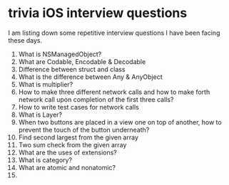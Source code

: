 # trivia iOS interview questions
I am listing down some repetitive interview questions I have been facing these days.

1. What is NSManagedObject?
2. What are Codable, Encodable & Decodable
3. Difference between struct and class
4. What is the difference between Any & AnyObject
5. What is multiplier?
6. How to make three different network calls and how to make forth network call upon completion of the first three calls?
7. How to write test cases for network calls
8. What is Layer?
9. When two buttons are placed in a view one on top of another, how to prevent the touch of the button underneath?
10. Find second largest from the given array
11. Two sum check from the given array
12. What are the uses of extensions?
13. What is category?
14. What are atomic and nonatomic?
15. 

